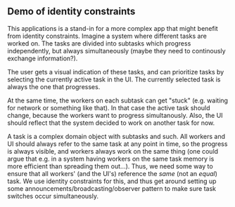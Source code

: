 ## Demo of identity constraints

This applications is a stand-in for a more complex app that might benefit from identity constraints.
Imagine a system where different tasks are worked on. The tasks are divided into subtasks which progress independently, but always
simultaneously (maybe they need to continously exchange information?).

The user gets a visual indication of these tasks, and can prioritize tasks by selecting the currently active task in the UI.
The currently selected task is always the one that progresses.

At the same time, the workers on each subtask can get "stuck" (e.g. waiting for network or something like that). In that case
the active task should change, because the workers want to progress simultanously. Also, the UI should reflect that the system
decided to work on another task for now.

A task is a complex domain object with subtasks and such. All workers and UI should always refer to the same task at any point
in time, so the progress is always visible, and workers always work on the same thing (one could argue that e.g. in a system
having workers on the same task memory is more efficient than spreading them out...). Thus, we need some way to ensure that all
workers' (and the UI's) reference the *same* (not an *equal*) task. We use identity constraints for this, and thus get around
setting up some announcements/broadcasting/observer pattern to make sure task switches occur simultaneously.